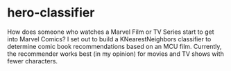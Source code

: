 # hero-classifier

How does someone who watches a Marvel Film or TV Series start to get into Marvel Comics? I set out to build a KNearestNeighbors classifier to determine comic book recommendations based on an MCU film. Currently, the recommender works best (in my opinion) for movies and TV shows with fewer characters. 
